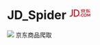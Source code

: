 # JD_Spider![enter image description here](logo.jpg)
![](https://img.shields.io/badge/Python-3.6.3-green.svg)
京东商品爬取
